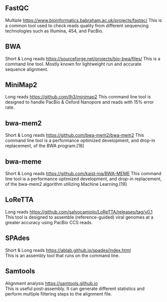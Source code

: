 ## FastQC
Multiple 	https://www.bioinformatics.babraham.ac.uk/projects/fastqc/ 	This is a common tool used to check reads quality from different sequencing technologies such as Illumina, 454, and PacBio.

## BWA
Short & Long reads 	https://sourceforge.net/projects/bio-bwa/files/ 	This is a command line tool. Mostly known for lightweight run and accurate sequence alignment.

## MiniMap2

Long reads 	https://github.com/lh3/minimap2 	This command line tool is designed to handle PacBio & Oxford Nanopore and reads with 15% error rate.

## bwa-mem2 

Short & Long reads 	https://github.com/bwa-mem2/bwa-mem2 	This command line tool is a performance optimized development, and drop-in replacement, of the BWA program.[18]

## bwa-meme 

Short & Long reads 	https://github.com/kaist-ina/BWA-MEME 	This command line tool is a performance optimized development, and drop-in replacement, of the bwa-mem2 algorithm utilizing Machine Learning.[19]

## LoReTTA 

Long reads 
https://github.com/salvocamiolo/LoReTTA/releases/tag/v0.1 
This tool is designed to assemble (reference-guided) viral genomes at a greater accuracy using PacBio CCS reads.

## SPAdes 

Short & Long reads 
https://ablab.github.io/spades/index.html	
This is an assembly tool that runs on the command line.

## Samtools 	

Alignment analysis 
https://samtools.github.io 	
This is useful post-assembly. It can generate different statistics and perform multiple filtering steps to the alignment file. 